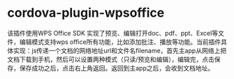 # cordova-plugin-wpsoffice
 该插件使用WPS Office SDK 实现了预览、编辑打开doc、pdf、ppt、Excel等文件，编辑模式支持wps office所有功能，比如添加批注、播放等功能。当前插件具体实现：js传递一个文档的网络地址url和文件名filename，首先主app从网络上把文档下载到手机，然后可以设置两种模式（只读/预览和编辑），编辑完，点击保存，保存成功之后，点击右上角返回。返回到主app之后，会收到文档地址。
